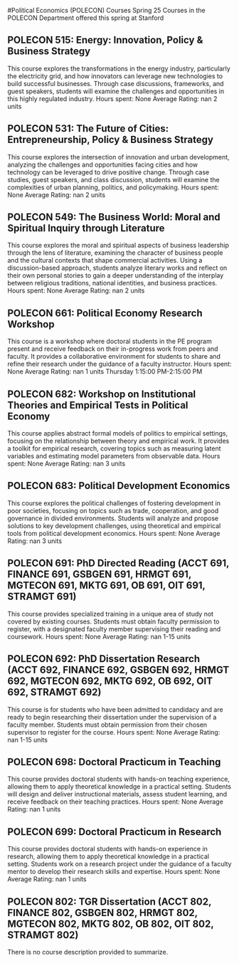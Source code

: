 #Political Economics (POLECON) Courses Spring 25
Courses in the POLECON Department offered this spring at Stanford
## POLECON 515: Energy: Innovation, Policy & Business Strategy
This course explores the transformations in the energy industry, particularly the electricity grid, and how innovators can leverage new technologies to build successful businesses. Through case discussions, frameworks, and guest speakers, students will examine the challenges and opportunities in this highly regulated industry.
Hours spent: None
Average Rating: nan
2 units
## POLECON 531: The Future of Cities: Entrepreneurship, Policy & Business Strategy
This course explores the intersection of innovation and urban development, analyzing the challenges and opportunities facing cities and how technology can be leveraged to drive positive change. Through case studies, guest speakers, and class discussion, students will examine the complexities of urban planning, politics, and policymaking.
Hours spent: None
Average Rating: nan
2 units
## POLECON 549: The Business World: Moral and Spiritual Inquiry through Literature
This course explores the moral and spiritual aspects of business leadership through the lens of literature, examining the character of business people and the cultural contexts that shape commercial activities. Using a discussion-based approach, students analyze literary works and reflect on their own personal stories to gain a deeper understanding of the interplay between religious traditions, national identities, and business practices.
Hours spent: None
Average Rating: nan
2 units
## POLECON 661: Political Economy Research Workshop
This course is a workshop where doctoral students in the PE program present and receive feedback on their in-progress work from peers and faculty. It provides a collaborative environment for students to share and refine their research under the guidance of a faculty instructor.
Hours spent: None
Average Rating: nan
1 units
Thursday 1:15:00 PM-2:15:00 PM
## POLECON 682: Workshop on Institutional Theories and Empirical Tests in Political Economy
This course applies abstract formal models of politics to empirical settings, focusing on the relationship between theory and empirical work. It provides a toolkit for empirical research, covering topics such as measuring latent variables and estimating model parameters from observable data.
Hours spent: None
Average Rating: nan
3 units
## POLECON 683: Political Development Economics
This course explores the political challenges of fostering development in poor societies, focusing on topics such as trade, cooperation, and good governance in divided environments. Students will analyze and propose solutions to key development challenges, using theoretical and empirical tools from political development economics.
Hours spent: None
Average Rating: nan
3 units
## POLECON 691: PhD Directed Reading (ACCT 691, FINANCE 691, GSBGEN 691, HRMGT 691, MGTECON 691, MKTG 691, OB 691, OIT 691, STRAMGT 691)
This course provides specialized training in a unique area of study not covered by existing courses. Students must obtain faculty permission to register, with a designated faculty member supervising their reading and coursework.
Hours spent: None
Average Rating: nan
1-15 units
## POLECON 692: PhD Dissertation Research (ACCT 692, FINANCE 692, GSBGEN 692, HRMGT 692, MGTECON 692, MKTG 692, OB 692, OIT 692, STRAMGT 692)
This course is for students who have been admitted to candidacy and are ready to begin researching their dissertation under the supervision of a faculty member. Students must obtain permission from their chosen supervisor to register for the course.
Hours spent: None
Average Rating: nan
1-15 units
## POLECON 698: Doctoral Practicum in Teaching
This course provides doctoral students with hands-on teaching experience, allowing them to apply theoretical knowledge in a practical setting. Students will design and deliver instructional materials, assess student learning, and receive feedback on their teaching practices.
Hours spent: None
Average Rating: nan
1 units
## POLECON 699: Doctoral Practicum in Research
This course provides doctoral students with hands-on experience in research, allowing them to apply theoretical knowledge in a practical setting. Students work on a research project under the guidance of a faculty mentor to develop their research skills and expertise.
Hours spent: None
Average Rating: nan
1 units
## POLECON 802: TGR Dissertation (ACCT 802, FINANCE 802, GSBGEN 802, HRMGT 802, MGTECON 802, MKTG 802, OB 802, OIT 802, STRAMGT 802)
There is no course description provided to summarize.